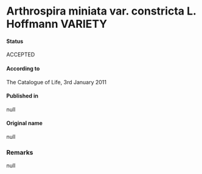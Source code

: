 # Arthrospira miniata var. constricta L. Hoffmann VARIETY

#### Status
ACCEPTED

#### According to
The Catalogue of Life, 3rd January 2011

#### Published in
null

#### Original name
null

### Remarks
null